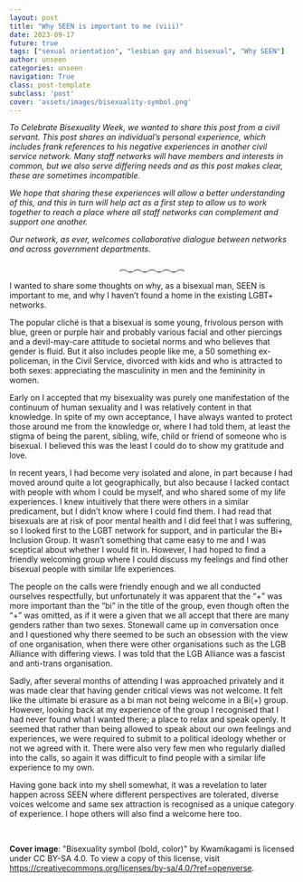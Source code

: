 ```yaml
---
layout: post
title: "Why SEEN is important to me (viii)"
date: 2023-09-17
future: true
tags: ["sexual orientation", "lesbian gay and bisexual", "Why SEEN"]
author: unseen
categories: unseen
navigation: True
class: post-template
subclass: 'post'
cover: 'assets/images/bisexuality-symbol.png'
---
```


_To Celebrate Bisexuality Week, we wanted to share this post from a civil servant. This post shares an individual’s personal experience, which includes frank references to his negative experiences in another civil service network.  Many staff networks will have members and interests in common, but we also serve differing needs and as this post makes clear, these are sometimes incompatible._

_We hope that sharing these experiences will allow a better understanding of this, and this in turn will help act as a first step to allow us to work together to reach a place where all staff networks can complement and support one another._

_Our network, as ever, welcomes collaborative dialogue between networks and across government departments._

<p style="text-align: center;">︵‿︵‿︵‿︵‿︵</p>

I wanted to share some thoughts on why, as a bisexual man, SEEN is important to me, and why I haven’t found a home in the existing LGBT+ networks.

The popular cliché is that a bisexual is some young, frivolous person with blue, green or purple hair and probably various facial and other piercings and a devil-may-care attitude to societal norms and who believes that gender is fluid.  But it also includes people like me, a 50 something ex-policeman, in the Civil Service, divorced with kids and who is attracted to both sexes: appreciating the masculinity in men and the femininity in women.

Early on I accepted that my bisexuality was purely one manifestation of the continuum of human sexuality and I was relatively content in that knowledge. In spite of my own acceptance, I have always wanted to protect those around me from the knowledge or, where I had told them, at least the stigma of being the parent, sibling, wife, child or friend of someone who is bisexual. I believed this was the least I could do to show my gratitude and love.

In recent years, I had become very isolated and alone, in part because I had moved around quite a lot geographically, but also because I lacked contact with people with whom I could be myself, and who shared some of my life experiences. I knew intuitively that there were others in a similar predicament, but I didn’t know where I could find them. I had read that bisexuals are at risk of poor mental health and I did feel that I was suffering, so I looked first to the LGBT network for support, and in particular the Bi+ Inclusion Group. It wasn’t something that came easy to me and I was sceptical about whether I would fit in. However, I had hoped to find a friendly welcoming group where I could discuss my feelings and find other bisexual people with similar life experiences.

The people on the calls were friendly enough and we all conducted ourselves respectfully, but unfortunately it was apparent that the “+” was more important than the “bi” in the title of the group, even though often the “+” was omitted, as if it were a given that we all accept that there are many genders rather than two sexes. Stonewall came up in conversation once and I questioned why there seemed to be such an obsession with the view of one organisation, when there were other organisations such as the LGB Alliance with differing views. I was told that the LGB Alliance was a fascist and anti-trans organisation.

Sadly, after several months of attending I was approached privately and it was made clear that having gender critical views was not welcome. It felt like the ultimate bi erasure as a bi man not being welcome in a Bi(+) group. However, looking back at my experience of the group I recognised that I had never found what I wanted there; a place to relax and speak openly. It seemed that rather than being allowed to speak about our own feelings and experiences, we were required to submit to a political ideology whether or not we agreed with it. There were also very few men who regularly dialled into the calls, so again it was difficult to find people with a similar life experience to my own.

Having gone back into my shell somewhat, it was a revelation to later happen across SEEN where different perspectives are tolerated, diverse voices welcome and same sex attraction is recognised as a unique category of experience.  I hope others will also find a welcome here too.

&nbsp;

**Cover image**:  "Bisexuality symbol (bold, color)" by Kwamikagami is licensed under CC BY-SA 4.0. To view a copy of this license, visit https://creativecommons.org/licenses/by-sa/4.0/?ref=openverse. 
